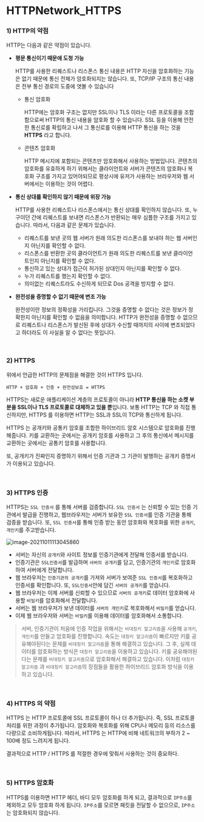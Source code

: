 # HTTPNetwork_HTTPS

### 1) HTTP의 약점

 HTTP는 다음과 같은 약점이 있습니다.

- **평문 통신이기 때문에 도청 가능**

   HTTP를 사용한 리퀘스트나 리스폰스 통신 내용은 HTTP 자신을 암호화하는 기능은 없기 때문에 통신 전체가 암호화되지는 않습니다. 또, TCP/IP 구조의 통신 내용은 전부 통신 경로의 도중에 엿볼 수 있습니다

  - 통신 암호화

    HTTP에는 암호화 구조는 없지만 SSL이나 TLS 이라는 다른 프로토콜을 조합함으로써 HTTP의 통신 내용을 암호화 할 수 있습니다. SSL 등을 이용해 안전한 통신로를 확립하고 나서 그 통신로를 이용해 HTTP 통신을 하는 것을 **HTTPS** 라고 합니다.

  - 콘텐츠 암호화

    HTTP 메시지에 포함되는 콘텐츠만 암호화해서 사용하는 방법입니다. 콘텐츠의 암호화를 유효하게 하기 위해서는 클라이언트와 서버가 콘텐츠의 암호화나 복호화 구조를 가지고 있어야되므로 평상시에 유저가 사용하는 브라우저와 웹 서버에서는 이용하는 것이 어렵다.

- **통신 상대를 확인하지 않기 때문에 위장 가능**

   HTTP를 사용한 리퀘스트나 리스폰스에서는 통신 상대를 확인하지 않습니다. 또, 누구이던 간에 리퀘스트를 보내면 리스폰스가 반환되는 매우 심플한 구조를 가지고 있습니다. 따라서, 다음과 같은 문제가 있습니다.

  - 리퀘스트를 보낸 곳의 웹 서버가 원래 의도한 리스폰스를 보내야 하는 웹 서버인지 아닌지를 확인할 수 없다.
  - 리스폰스를 반환한 곳의 클라이언트가 원래 의도한 리퀘스트를 보낸 클라이언트인지 아닌지를 확인할 수 없다.
  - 통신하고 있는 상대가 접근이 허가된 상대인지 아닌지를 확인할 수 없다.
  - 누가 리퀘스트를 했는지 확인할 수 없다.
  - 의미없는 리퀘스트라도 수신하게 되므로 Dos 공격을 방지할 수 없다.

- **완전성을 증명할 수 없기 때문에 변조 가능**

   완전성이란 정보의 정확성을 가리킵니다. 그것을 증명할 수 없다는 것은 정보가 정확한지 아닌지를 확인할 수 없음을 의미합니다. HTTP가 완전성을 증명할 수 없으므로 리퀘스트나 리스폰스가 발신된 후에 상대가 수신할 때까지의 사이에 변조되었다고 하더라도 이 사실을 알 수 없다는 뜻입니다.

<br>

### 2) HTTPS

위에서 언급한 HTTP의 문제점을 해결한 것이 HTTPS 입니다.  

`HTTP + 암호화 + 인증 + 완전성보호 = HTTPS` 

 HTTPS는 새로운 애플리케이션 계층의 프로토콜이 아니라 **HTTP 통신을 하는 소켓 부분을 SSL이나 TLS 프로토콜로 대체하고 있을 뿐**입니다. 보통 HTTP는 TCP 와 직접 통신하지만, HTTPS 를 이용하면 HTTP는 SSL과 SSL이 TCP와 통신하게 됩니다.

 HTTPS 는 공개키와 공통키 암호를 조합한 하이브리드 암호 시스템으로 암호화를 진행해줍니다. 키를 교환하는 곳에서는 공개키 암호를 사용하고 그 후의 통신에서 메시지를 교환하는 곳에서는 공통키 암호를 사용합니다.

 또, 공개키가 진짜인지 증명하기 위해서 인증 기관과 그 기관이 발행하는 공개키 증명서가 이용되고 있습니다.

<br>

### 3) HTTPS 인증

 HTTPS는 `SSL 인증서` 를 통해 서버를 검증합니다. `SSL 인증서` 는 신뢰할 수 있는 인증 기관에서 발급을 진행하고, 웹브라우저는 서버가 보유한 `SSL 인증서`를 인증 기관을 통해 검증을 받습니다. 또, `SSL 인증서`를 통해 인증 받는 동안 암호화와 복호화를 위한 `공개키`, `개인키`를 주고받습니다.

![image-20211011113045860](https://user-images.githubusercontent.com/59816811/136725129-542ce860-c0f1-4cf1-81be-95053fc40af6.png)

- 서버는 자신의 `공개키`와 사이트 정보를 인증기관에게 전달해 인증서를 받습니다.
- 인증기관은 `SSL인증서`를 발급하며 `서버의 공개키`를 담고, 인증기관의 `개인키`로 암호화하여 서버에게 전달합니다.
- 웹 브라우저는 `인증기관의 공개키`를 가져와 서버가 보여준 `SSL 인증서`를 복호화하고 인증서를 확인합니다. 또, `SSL인증서`안에 담긴 `서버의 공개키`를 얻습니다.
- 웹 브라우저는 이제 서버를 신뢰할 수 있으므로 `서버의 공개키`로 데이터 암호화에 사용할 `비밀키`를 암호화해서 전달합니다.
- 서버는 웹 브라우저가 보낸 데이터를 `서버의 개인키`로 복호화해서 `비밀키`를 얻습니다.
- 이제 웹 브라우저와 서버는 `비밀키`를 이용해 데이터를 암호화해서 소통합니다.

> 서버, 인증기관이 처음에 인증 작업을 위해서는 `비대칭키 알고리즘`을 사용해 `공개키`, `개인키`를 만들고 암호화를 진행합니다. 속도는 `대칭키 알고리즘`이 빠르지만 키를 공유해야된다는 문제를 `비대칭키 알고리즘`을 통해 해결하고 있습니다. 그 후, 실제 데이터를 암호화하는 방식은 `대칭키 알고리즘`을 이용하고 있습니다. 키를 공유해야된다는 문제를 `비대칭키 알고리즘`으로 암호화해서 해결하고 있습니다. 이처럼 `대칭키 알고리즘` 과 `비대칭키 알고리즘`의 장점들을 활용한 하이브리드 암호화 방식을 이용하고 있습니다.

<br>

### 4) HTTPS 의 약점

 HTTPS 는 HTTP 프로토콜에 SSL 프로토콜이 하나 더 추가됩니다. 즉, SSL 프로토콜 처리를 위한 과정이 추가됩니다. 암호화와 복호화를 위해 CPU나 메모리 등의 리소스를 다량으로 소비하게됩니다. 따라서, HTTPS 는 HTTP에 비해 네트워크의 부하가 2 ~ 100배 정도 느려지게 됩니다.

 결과적으로 HTTP / HTTPS 를 적절한 경우에 맞춰서 사용하는 것이 중요하다.

<br>

### 5) HTTPS 암호화

 HTTPS를 이용하면 HTTP 헤더, 바디 모두 암호화를 하게 되고, 결과적으로 `IP주소`를 제외하고 모두 암호화 하게 됩니다. `IP주소`를 모르면 패킷을 전달할 수 없으므로, `IP주소`는 암호화되지 않습니다.
